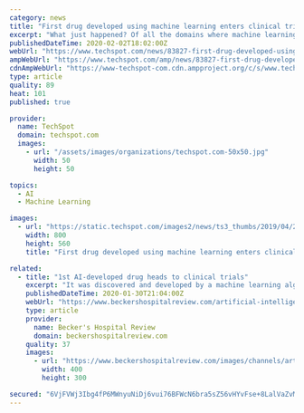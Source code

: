 ```yaml
---
category: news
title: "First drug developed using machine learning enters clinical trials"
excerpt: "What just happened? Of all the domains where machine learning is expected to be revolutionary, medicine is perhaps the most universal. In a major new milestone, a drug developed using machine learning is about to enter human trials. Before a new medicine ..."
publishedDateTime: 2020-02-02T18:02:00Z
webUrl: "https://www.techspot.com/news/83827-first-drug-developed-using-machine-learning-enters-clinical.html"
ampWebUrl: "https://www.techspot.com/amp/news/83827-first-drug-developed-using-machine-learning-enters-clinical.html"
cdnAmpWebUrl: "https://www-techspot-com.cdn.ampproject.org/c/s/www.techspot.com/amp/news/83827-first-drug-developed-using-machine-learning-enters-clinical.html"
type: article
quality: 89
heat: 101
published: true

provider:
  name: TechSpot
  domain: techspot.com
  images:
    - url: "/assets/images/organizations/techspot.com-50x50.jpg"
      width: 50
      height: 50

topics:
  - AI
  - Machine Learning

images:
  - url: "https://static.techspot.com/images2/news/ts3_thumbs/2019/04/2019-04-08-ts3_thumbs-e3c.jpg"
    width: 800
    height: 560
    title: "First drug developed using machine learning enters clinical trials"

related:
  - title: "1st AI-developed drug heads to clinical trials"
    excerpt: "It was discovered and developed by a machine learning algorithm from U.K.-based AI startup Exscientia, in partnership with Japanese pharmaceutical company Sumitomo Dainippon Pharma. \"The AI can learn faster than conventional approaches, so we had to make and test only 350 compounds, a fifth of the normal number of compound candidates ..."
    publishedDateTime: 2020-01-30T21:04:00Z
    webUrl: "https://www.beckershospitalreview.com/artificial-intelligence/1st-ai-developed-drug-heads-to-clinical-trials.html"
    type: article
    provider:
      name: Becker's Hospital Review
      domain: beckershospitalreview.com
    quality: 37
    images:
      - url: "https://www.beckershospitalreview.com/images/channels/artificial-intelligence/5.jpg"
        width: 400
        height: 300

secured: "6VjFVWj3Ibg4fP6MWnyuNiDj6vui76BFWcN6bra5sZ56vHYvFse+8LalVaZvM0uc3Alfi26XEtcome7odHRBk19eS7kgp27sTv5s+jm7S9uTm+1UQpjF+jw2A1aui8Gx0nbY4i12lWXiQrpEqoGl4yaQrOgRQOKKAVt5C2YRYI7KunOel5vmvWtOeXT7NtL39viRn/OXKsu7eFOC0bPYQuQF/egOFL0s+zFfi7B+eY0FFkApNW5kldjNjKiLZAHfqzLt+CDNGF4cK+1cXsq5zJVyrEWg6xLMZPrTfT3+PV3Ug+UmG1m6G8byc394RI3eJFSwlFysrWfQiWvDKIVleq4ZF3JLd9J31XMaFO+tHo+XKGk86l1xk1ZEZ8U7Ll5O/sN13NVwDe00YW8ZjZMLsitPDEV0ezyVm8taOWK8lYLxGuwLtTVhaDmbwRGwFqOt3/mD+BwUH8raWQhUwI9E/K6GlzD7aJkAaerueyZR33Y=;dw0Wbemjq49S775NTEbKPw=="
---
```


